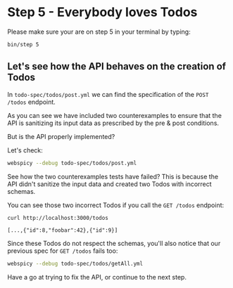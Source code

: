 # Step 5 - Everybody loves Todos

Please make sure your are on step 5 in your terminal by typing:

```bash
bin/step 5
```

## Let's see how the API behaves on the creation of Todos

In `todo-spec/todos/post.yml` we can find the specification of the `POST /todos` endpoint.

As you can see we have included two counterexamples to ensure that the API is sanitizing its input data as prescribed by the pre & post conditions.

But is the API properly implemented?

Let's check:

```bash
webspicy --debug todo-spec/todos/post.yml
```

See how the two counterexamples tests have failed?
This is because the API didn't sanitize the input data and created two Todos with incorrect schemas.

You can see those two incorrect Todos if you call the `GET /todos` endpoint:

```bash
curl http://localhost:3000/todos
```

```output
[...,{"id":8,"foobar":42},{"id":9}]
```

Since these Todos do not respect the schemas, you'll also notice that our previous spec for `GET /todos` fails too:

```bash
webspicy --debug todo-spec/todos/getAll.yml
```

Have a go at trying to fix the API, or continue to the next step.
